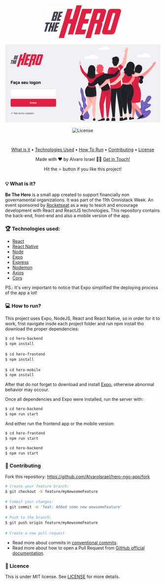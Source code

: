 <h4 align="center">
<img src="./hero-frontend/src/assets/logo.png" width="250px" /><br>
</h4>
<p align="center">
  <img src="./hero-frontend/src/assets/hero-login.png" /><br> 
</p>
<p align="center">
  <img alt="License" src="https://img.shields.io/badge/license-MIT-red">
</p>
<br>

<p align="center">
  <a href="#-what is it">What is it</a> •
  <a href="#-technologies-used">Technologies Used</a> •
  <a href="#-how-to-run">How To Run</a> •
  <a href="#-contributing">Contributing</a> •
  <a href="#-license">License</a>
</p>

<p align="center">Made with ❤️ by Alvaro Israel 👏🏻 <a href="https://www.linkedin.com/in/alvaroisraeldesenvolvedor/">Get in Touch!</a></p>
<p align="center">Hit the ⭐️ button if you like this project!</p>

### 💡 What is it?

<b>Be The Hero</b> is a small app created to support financially non governamental organizations. It was part of the
11th Omnistack Week. An event sponsored by [Rocketseat](https://github.com/Rocketseat) as a way to teach and encourage
development with React and ReactJS technologies. This repository contains the back-end, front-end and also a mobile
version of the app.

### 🏆 Technologies used:

- [React](https://github.com/facebook/react)
- [React Native](https://github.com/facebook/react-native)
- [Node](https://nodejs.org/en/)
- [Expo](https://expo.io/)
- [Express](https://expressjs.com/pt-br/)
- [Nodemon](https://www.npmjs.com/package/nodemon)
- [Axios](https://www.npmjs.com/package/axios)
- [Cors](https://www.npmjs.com/package/cors)

PS.: It's very important to notice that Expo simplified the deploying process of the app a lot!

### 💻 How to run?

This project uses Expo, NodeJS, React and React Native, so in order for it to work, frist navigate insde each project
folder and run npm install tho download the proper dependencies:

```bash
$ cd hero-backend
$ npm install

$ cd hero-frontend
$ npm install

$ cd hero-mobile 
$ npm install
```

After that do not forget to download and install [Expo](https://expo.io/), otherwise abnormal behavior may occour.

Once all dependencies and Expo were installed, run the server with:

```bash
$ cd hero-backend
$ npm run start
```

And either run the frontend app or the mobile version:

```bash
$ cd hero-frontend
$ npm run start
```

```bash
$ cd hero-backend
$ npm run start
```

### 🤝 Contributing

Fork this repository: https://github.com/AlvaroIsrael/hero-ngo-app/fork

```bash
# Create your feature branch:
$ git checkout -b feature/myAewsomeFeature

# Commit your changes:
$ git commit -m 'feat: Added some new aewsomeFeature'

# Push to the branch:
$ git push origin feature/myAewsomeFeature

# Create a new pull request
```

- Read more about commits in [conventional commits](https://www.conventionalcommits.org/en/v1.0.0/).
- Read more about how to open a Pull Request from
  [GitHub official documentation](
  https://docs.github.com/en/github/collaborating-with-pull-requests/proposing-changes-to-your-work-with-pull-requests/creating-a-pull-request
  ).

### 📝 Licence

This is under MIT license. See [LICENSE](LICENSE.md) for more details.
